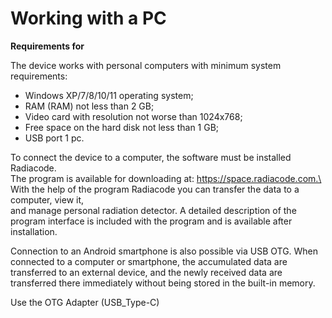 # Working with a PC

**Requirements for**

The device works with personal computers with minimum system requirements:

* Windows XP/7/8/10/11 operating system;
* RAM (RAM) not less than 2 GB;
* Video card with resolution not worse than 1024x768;
* Free space on the hard disk not less than 1 GB;
* USB port 1 pc.

To connect the device to a computer, the software must be installed Radiacode.\
The program is available for downloading at: https://space.radiacode.com.\
With the help of the program Radiacode you can transfer the data to a computer, view it,\
and manage personal radiation detector. A detailed description of the program interface is included with the program and is available after installation.

Connection to an Android smartphone is also possible via USB OTG. When connected to a computer or smartphone, the accumulated data are transferred to an external device, and the newly received data are transferred there immediately without being stored in the built-in memory.

&#x20;Use the OTG Adapter (USB\_Type-C)


